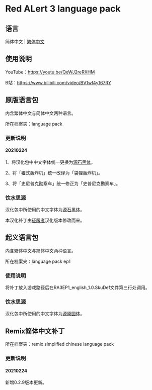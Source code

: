 # Red ALert 3 language pack

## 语言

简体中文 | [繁体中文](./README.md)

## 使用说明

YouTube：https://youtu.be/QeWJ2reRXHM

B站：https://www.bilibili.com/video/BV1wf4y167RY

## 原版语言包

内含繁体中文与简体中文两种语言。

所在档案夹：language pack

### 更新说明

#### 20210224

1、将汉化包中中文字体统一更换为[源石黑体](https://github.com/ButTaiwan/genseki-font)。

2、将「獾式轰炸机」统一改译为「袋狸轰炸机」。

3、将「史尼普克勘察车」统一修正为「史普尼克勘察车」。

### 饮水思源

汉化包中所使用的中文字体为[源石黑体](https://github.com/ButTaiwan/genseki-font)。

本汉化补丁由[征服者](http://www.gamesir.net/channel.php?id=5)汉化版本修改而来。

## 起义语言包

内含繁体中文与简体中文两种语言。

所在档案夹：language pack ep1

### 使用说明

将补丁放入游戏路径后在RA3EP1_english_1.0.SkuDef文件第三行处调用。

### 饮水思源

汉化包中所使用的中文字体为[源厡圆体](https://github.com/ButTaiwan/gensen-font)。

## Remix简体中文补丁

所在档案夹：remix simplified chinese language pack

### 更新说明

#### 20210224

新增0.2.9版本更新。
